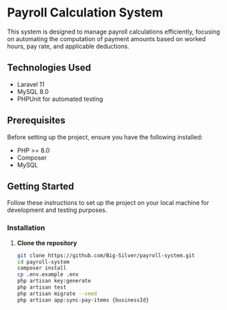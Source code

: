 # Payroll Calculation System

This system is designed to manage payroll calculations efficiently, focusing on automating the computation of payment amounts based on worked hours, pay rate, and applicable deductions.

## Technologies Used

- Laravel 11
- MySQL 8.0
- PHPUnit for automated testing

## Prerequisites

Before setting up the project, ensure you have the following installed:
- PHP >= 8.0
- Composer
- MySQL

## Getting Started

Follow these instructions to set up the project on your local machine for development and testing purposes.

### Installation

1. **Clone the repository**
   ```bash
   git clone https://github.com/Big-Silver/payroll-system.git
   cd payroll-system
   composer install
   cp .env.example .env
   php artisan key:generate
   php artisan test
   php artisan migrate --seed
   php artisan app:sync-pay-items {businessId}
   ```
